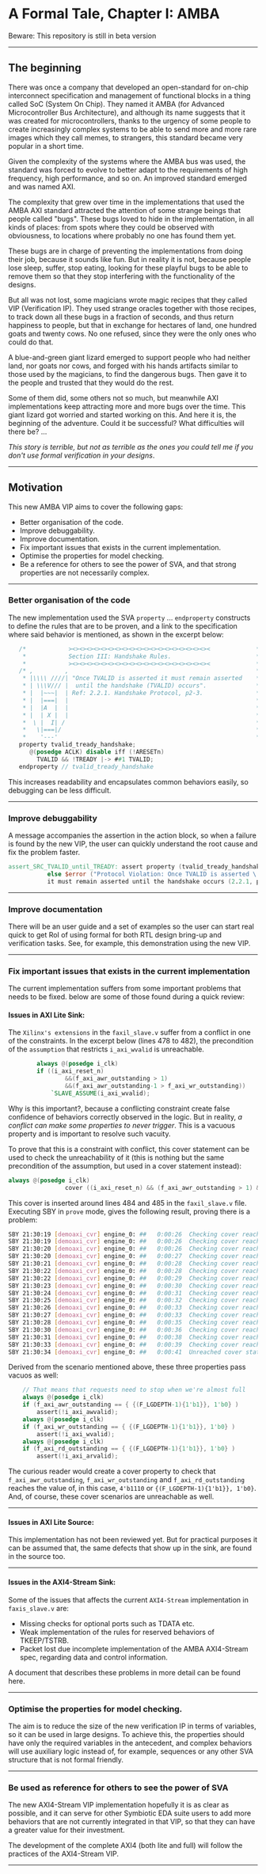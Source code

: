 # A Formal Tale, Chapter I: AMBA
Beware: This repository is still in beta version 

---

## The beginning
There was once a company that developed an open-standard for on-chip interconnect specification and management of functional blocks in a thing called SoC (System On Chip). They named it AMBA (for Advanced Microcontroller Bus Architecture), and although its name suggests that it was created for microcontrollers, thanks to the urgency of some people to create increasingly complex systems to be able to send more and more rare images which they call memes, to strangers, this standard became very popular in a short time.

Given the complexity of the systems where the AMBA bus was used, the standard was forced to evolve to better adapt to the requirements of high frequency, high performance, and so on. An improved standard emerged and was named AXI. 

The complexity that grew over time in the implementations that used the AMBA AXI standard attracted the attention of some strange beings that people called "bugs". These bugs loved to hide in the implementation, in all kinds of places: from spots where they could be observed with obviousness, to locations where probably no one has found them yet.

These bugs are in charge of preventing the implementations from doing their job, because it sounds like fun. But in reality it is not, because people lose sleep, suffer, stop eating, looking for these playful bugs to be able to remove them so that they stop interfering with the functionality of the designs.

But all was not lost, some magicians wrote magic recipes that they called VIP (Verification IP). They used strange oracles together with those recipes, to track down all these bugs in a fraction of seconds, and thus return happiness to people, but that in exchange for hectares of land, one hundred goats and twenty cows. No one refused, since they were the only ones who could do that.

A blue-and-green giant lizard emerged to support people who had neither land, nor goats nor cows, and forged with his hands artifacts similar to those used by the magicians, to find the dangerous bugs. Then gave it to the people and trusted that they would do the rest.

Some of them did, some others not so much, but meanwhile AXI implementations keep attracting more and more bugs over the time. This giant lizard got worried and started working on this. And here it is, the beginning of the adventure. Could it be successful? What difficulties will there be? ...

_This story is terrible, but not as terrible as the ones you could tell me if you don't use formal verification in your designs_.

---


## Motivation
This new AMBA VIP aims to cover the following gaps:
* Better organisation of the code.
* Improve debuggability.
* Improve documentation.
* Fix important issues that exists in the current implementation.
* Optimise the properties for model checking.
* Be a reference for others to see the power of SVA, and that strong properties are not necessarily complex.

---

### Better organisation of the code
The new implementation used the SVA `property` ... `endproperty` constructs to define the rules that are to be proven, and a link to the specification where said behavior is mentioned, as shown in the excerpt below:

```verilog
   /*            ><><><><><><><><><><><><><><><><><><><><             *
    *            Section III: Handshake Rules.                        *
    *            ><><><><><><><><><><><><><><><><><><><><             */
   /* ,         ,                                                     * 
    * |\\\\ ////| "Once TVALID is asserted it must remain asserted    * 
    * | \\\V/// |  until the handshake (TVALID) occurs".              * 
    * |  |~~~|  | Ref: 2.2.1. Handshake Protocol, p2-3.               * 
    * |  |===|  |                                                     * 
    * |  |A  |  |                                                     * 
    * |  | X |  |                                                     * 
    *  \ |  I| /                                                      * 
    *   \|===|/                                                       * 
    *    '---'                                                        */
   property tvalid_tready_handshake;
      @(posedge ACLK) disable iff (!ARESETn)
        TVALID && !TREADY |-> ##1 TVALID;
   endproperty // tvalid_tready_handshake
```

This increases readability and encapsulates common behaviors easily, so debugging can be less difficult.

---

### Improve debuggability
A message accompanies the assertion in the action block, so when a failure is found by the new VIP, the user can quickly understand the root cause and fix the problem faster.

```verilog
assert_SRC_TVALID_until_TREADY: assert property (tvalid_tready_handshake)
           else $error ("Protocol Violation: Once TVALID is asserted \ 
		   it must remain asserted until the handshake occurs (2.2.1, p2-3).");
```

---

### Improve documentation
There will be an user guide and a set of examples so the user can start real quick to get RoI of using formal for both RTL design bring-up and verification tasks. See, for example, this demonstration using the new VIP.

---

### Fix important issues that exists in the current implementation
The current implementation suffers from some important problems that needs to be fixed. below are some of those found during a quick review:

#### Issues in AXI Lite Sink:
The `Xilinx's extensions` in the `faxil_slave.v` suffer from a conflict in one of the constraints. 
In the excerpt below (lines 478 to 482), the precondition of the `assumption` that restricts `i_axi_wvalid` is unreachable.

```verilog
		always @(posedge i_clk)
		if ((i_axi_reset_n)
				&&(f_axi_awr_outstanding > 1)
				&&(f_axi_awr_outstanding-1 > f_axi_wr_outstanding))
			`SLAVE_ASSUME(i_axi_wvalid);
```
Why is this important?, because a conflicting constraint create false confidence of behaviors correctly observed in the logic. But in reality, *a conflict can make some properties to never trigger*. This is a vacuous property and is important to resolve such vacuity.

To prove that this is a constraint with conflict, this cover statement can be used to check the unreachability of it (this is nothing but the same precondition of the assumption, but used in a cover statement instead):
```verilog
always @(posedge i_clk)
                cover ((i_axi_reset_n) && (f_axi_awr_outstanding > 1) && (f_axi_awr_outstanding-1 > f_axi_wr_outstanding));
```
This cover is inserted around lines 484 and 485 in the `faxil_slave.v` file. Executing SBY in `prove` mode, gives the following result, proving there is a problem:
```bash
SBY 21:30:19 [demoaxi_cvr] engine_0: ##   0:00:26  Checking cover reachability in step 24..
SBY 21:30:19 [demoaxi_cvr] engine_0: ##   0:00:26  Checking cover reachability in step 25..
SBY 21:30:20 [demoaxi_cvr] engine_0: ##   0:00:26  Checking cover reachability in step 26..
SBY 21:30:20 [demoaxi_cvr] engine_0: ##   0:00:27  Checking cover reachability in step 27..
SBY 21:30:21 [demoaxi_cvr] engine_0: ##   0:00:28  Checking cover reachability in step 28..
SBY 21:30:22 [demoaxi_cvr] engine_0: ##   0:00:28  Checking cover reachability in step 29..
SBY 21:30:22 [demoaxi_cvr] engine_0: ##   0:00:29  Checking cover reachability in step 30..
SBY 21:30:23 [demoaxi_cvr] engine_0: ##   0:00:30  Checking cover reachability in step 31..
SBY 21:30:24 [demoaxi_cvr] engine_0: ##   0:00:31  Checking cover reachability in step 32..
SBY 21:30:25 [demoaxi_cvr] engine_0: ##   0:00:32  Checking cover reachability in step 33..
SBY 21:30:26 [demoaxi_cvr] engine_0: ##   0:00:33  Checking cover reachability in step 34..
SBY 21:30:27 [demoaxi_cvr] engine_0: ##   0:00:33  Checking cover reachability in step 35..
SBY 21:30:28 [demoaxi_cvr] engine_0: ##   0:00:35  Checking cover reachability in step 36..
SBY 21:30:30 [demoaxi_cvr] engine_0: ##   0:00:36  Checking cover reachability in step 37..
SBY 21:30:31 [demoaxi_cvr] engine_0: ##   0:00:38  Checking cover reachability in step 38..
SBY 21:30:33 [demoaxi_cvr] engine_0: ##   0:00:39  Checking cover reachability in step 39..
SBY 21:30:34 [demoaxi_cvr] engine_0: ##   0:00:41  Unreached cover statement at faxil_slave.v:485.
```

Derived from the scenario mentioned above, these three properties pass vacuos as well:
```verilog
	// That means that requests need to stop when we're almost full
	always @(posedge i_clk)
	if (f_axi_awr_outstanding == { {(F_LGDEPTH-1){1'b1}}, 1'b0} )
		assert(!i_axi_awvalid);
	always @(posedge i_clk)
	if (f_axi_wr_outstanding == { {(F_LGDEPTH-1){1'b1}}, 1'b0} )
		assert(!i_axi_wvalid);
	always @(posedge i_clk)
	if (f_axi_rd_outstanding == { {(F_LGDEPTH-1){1'b1}}, 1'b0} )
		assert(!i_axi_arvalid);
```

The curious reader would create a cover property to check that `f_axi_awr_outstanding`, `f_axi_wr_outstanding` and  `f_axi_rd_outstanding` reaches the value of, in this case, `4'b1110` or `{(F_LGDEPTH-1){1'b1}}, 1'b0}`. And, of course, these cover scenarios are unreachable as well.

---

#### Issues in AXI Lite Source:
This implementation has not been reviewed yet. But for practical purposes it can be assumed that, the same defects that show up in the sink, are found in the source too.

---

#### Issues in the AXI4-Stream Sink:
Some of the issues that affects the current `AXI4-Stream` implementation in `faxis_slave.v` are:
* Missing checks for optional ports such as TDATA etc.
* Weak implementation of the rules for reserved behaviors of TKEEP/TSTRB.
* Packet lost due incomplete implementation of the AMBA AXI4-Stream spec, regarding data and control information.

A document that describes these problems in more detail can be found here.

---

### Optimise the properties for model checking.
The aim is to reduce the size of the new verification IP in terms of variables, so it can be used in large designs. To achieve this, the properties should have only the required variables in the antecedent, and complex behaviors will use auxiliary logic instead of, for example, sequences or any other SVA structure that is not formal friendly.

---

### Be used as reference for others to see the power of SVA
The new AXI4-Stream VIP implementation hopefully it is as clear as possible, and it can serve for other Symbiotic EDA suite users to add more behaviors that are not currently integrated in that VIP, so that they can have a greater value for their investment.

The development of the complete AXI4 (both lite and full) will follow the practices of the AXI4-Stream VIP.

---

